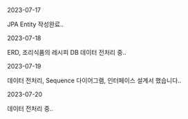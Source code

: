 2023-07-17

JPA Entity 작성완료..

2023-07-18

ERD, 조리식품의 레시피 DB 데이터 전처리 중..

2023-07-19

데이터 전처리, Sequence 다이어그램, 인터페이스 설계서 했습니다..

2023-07-20

데이터 전처리 중..
